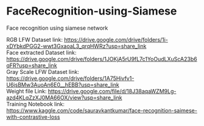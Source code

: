 # FaceRecognition-using-Siamese
Face recognition using siamese network


RGB LFW Dataset link: https://drive.google.com/drive/folders/1i-xDYbkdPGG2-wwt3GxaoaL3_qrqHWRz?usp=share_link          
Face extracted Dataset link: https://drive.google.com/drive/folders/1JOKjA5rU9fL7c1YoOudLXuScA23b6qFR?usp=share_link                              
Gray Scale LFW Dataset link: https://drive.google.com/drive/folders/1A75Hivfv1-U6jsBMw3AuoAn6E0__hEBB?usp=share_link                           
Weight file Link: https://drive.google.com/file/d/18J38aqaWZM9Lg-azd4KLqZzXJ0MA66OX/view?usp=share_link                                              
Training Notebook link: https://www.kaggle.com/code/sauravkantkumar/face-recognition-saimese-with-contrastive-loss                                   
